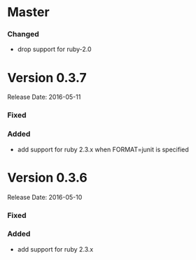 # Master

### Changed
* drop support for ruby-2.0

# Version 0.3.7
Release Date: 2016-05-11

### Fixed

### Added
* add support for ruby 2.3.x when FORMAT=junit is specified

# Version 0.3.6
Release Date: 2016-05-10

### Fixed

### Added
* add support for ruby 2.3.x
